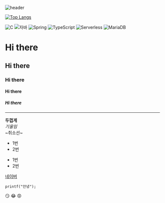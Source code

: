 ![header](https://capsule-render.vercel.app/api?type=wave&color=auto&height=300&section=header&text=깃허브%20특강&desc=부제목&fontSize=90) 


[![Top Langs](https://github-readme-stats.vercel.app/api/top-langs/?username=anyong)](https://github.com/anyong/github-readme-stats)


![C](https://img.shields.io/badge/-C-123456?style=flat-square&logo=C&logoColor=black)
![자바](https://img.shields.io/badge/-자바-007396?style=flat&logo=Java&logoColor=ffffff)
![Spring](https://img.shields.io/badge/-Spring-6DB33F?style=for-the-badge&logo=Spring&logoColor=white)
![TypeScript](https://img.shields.io/badge/-TypeScript-3178C6?style=flat-square&logo=TypeScript&logoColor=white)
![Serverless](https://img.shields.io/badge/-Serverless-FD5750?style=flat-square&logo=Serverless&logoColor=magenta)
![MariaDB](https://img.shields.io/badge/-MariaDB-1F305F?style=flat-square&logo=mariadb&logoColor=white)

# Hi there 
## Hi there 
### Hi there 
#### Hi there 
##### Hi there 
---

**두껍게** <br>
*기울임* <br>
~취소선~ <br>

* 1번
* 2번
- 1번
- 2번

[네이버](https://naver.com)

```
printf("안녕");
```




😏
😂
😡

